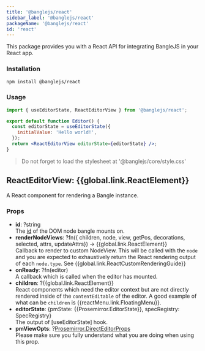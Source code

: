 ```yaml
---
title: '@banglejs/react'
sidebar_label: '@banglejs/react'
packageName: '@banglejs/react'
id: 'react'
---
```


This package provides you with a React API for integrating BangleJS in your React app.

### Installation

```sh
npm install @banglejs/react
```

### Usage

```jsx
import { useEditorState, ReactEditorView } from '@banglejs/react';

export default function Editor() {
  const editorState = useEditorState({
    initialValue: 'Hello world!',
  });
  return <ReactEditorView editorState={editorState} />;
}
```

> Do not forget to load the stylesheet at '@banglejs/core/style.css'

## ReactEditorView: {{global.link.ReactElement}}

A React component for rendering a Bangle instance.

### Props

- **id**: ?string\
  The [id](https://developer.mozilla.org/en-US/docs/Web/HTML/Global_attributes/id) of the DOM node bangle mounts on.
- **renderNodeViews**: ?fn({ children, node, view, getPos, decorations, selected, attrs, updateAttrs}) -> {{global.link.ReactElement}} \
  Callback to render to custom NodeView. This will be called with the `node` and you are expected to exhaustively return the React rendering output of each `node.type`. See {{global.link.ReactCustomRenderingGuide}}
- **onReady**: ?fn(editor) \
  A callback which is called when the editor has mounted.
- **children**: ?{{global.link.ReactElement}} \
  React components which need the editor context but are not directly rendered inside of the `contentEditable` of the editor. A good example of what can be `children` is {{reactMenu.link.FloatingMenu}}.
- **editorState**: {pmState: {{Prosemirror.EditorState}}, specRegistry: SpecRegistry} \
  The output of [useEditorState] hook.
- **pmViewOpts**: ?[Prosemirror.DirectEditorProps](https://prosemirror.net/docs/ref/#view.DirectEditorProps) \
  Please make sure you fully understand what you are doing when using this prop.
